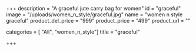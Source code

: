 +++
description = "A graceful jute carry bag for women"
id = "graceful"
image = "/uploads/women_n_style/graceful.jpg"
name = "women n style graceful"
product_del_price = "999"
product_price = "499"
product_url = ""

categories = [ "All", "women_n_style"]
title = "graceful"

+++
